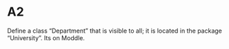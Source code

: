 # A2
 Define a class “Department” that is visible to all; it is located in the package “University”. Its on Moddle.
